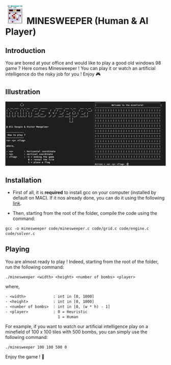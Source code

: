 #  <img src="assets/minesweeper.gif" width="60" height="60" /> MINESWEEPER (Human & AI Player)

## Introduction
You are bored at your office and would like to play a good old windows 98 game ? Here comes Minesweeper ! You can play it or watch an artificial intelligence do the risky job for you ! Enjoy 🎮

## Illustration

![](/assets/illustration.png)

## Installation

- First of all, it is **required** to install gcc on your computer (installed by default on MAC). If it nos already done, you can do it using the following [link](https://www.scaler.com/topics/c/c-compiler-for-windows/).

- Then, starting from the root of the folder, compile the code using the command:

```
gcc -o minesweeper code/minesweeper.c code/grid.c code/engine.c code/solver.c
```

## Playing

You are almost ready to play ! Indeed, starting from the root of the folder, run the following command:

```
./minesweeper <width> <height> <number of bombs> <player>
```

where,

```
- <width>            : int in [0, 1000]
- <height>           : int in [0, 1000]
- <number of bombs>  : int in [0, (w * h) - 1]
- <player>           : 0 = Heuristic
                       1 = Human
```

For example, if you want to watch our artificial intelligence play on a minefield of 100 x 100 tiles with 500 bombs, you can simply use the following command:

```
./minesweeper 100 100 500 0           
```


Enjoy the game ! 🚏



